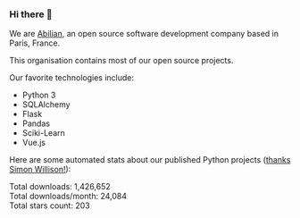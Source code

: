 ### Hi there 👋

We are [Abilian](https://abilian.com/), an open source software development company based in Paris, France.

This organisation contains most of our open source projects.

Our favorite technologies include:

- Python 3
- SQLAlchemy
- Flask
- Pandas
- Sciki-Learn
- Vue.js

Here are some automated stats about our published Python projects
([thanks Simon Willison!][sw-post]):

<!--marker-->
Total downloads: 1,426,652<br>
Total downloads/month: 24,084<br>
Total stars count: 203
<!--end-->

[sw-post]: https://simonwillison.net/2020/Jul/10/self-updating-profile-readme/